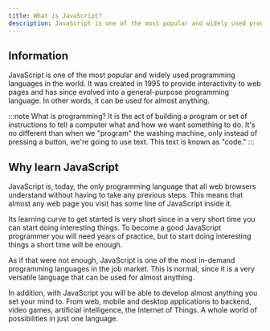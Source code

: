 ```yaml
---
title: What is JavaScript?
description: JavaScript is one of the most popular and widely used programming languages ​​in the world. It was created in 1995 to provide interactivity to web pages and has since evolved into a general-purpose programming language. In other words, it can be used for almost anything.
---
```


## Information
JavaScript is one of the most popular and widely used programming languages ​​in the world. It was created in 1995 to provide interactivity to web pages and has since evolved into a general-purpose programming language. In other words, it can be used for almost anything.

:::note
What is programming? It is the act of building a program or set of instructions to tell a computer what and how we want something to do. It's no different than when we "program" the washing machine, only instead of pressing a button, we're going to use text. This text is known as "code."
:::

## Why learn JavaScript
JavaScript is, today, the only programming language that all web browsers understand without having to take any previous steps. This means that almost any web page you visit has some line of JavaScript inside it.

Its learning curve to get started is very short since in a very short time you can start doing interesting things. To become a good JavaScript programmer you will need years of practice, but to start doing interesting things a short time will be enough.

As if that were not enough, JavaScript is one of the most in-demand programming languages ​​in the job market. This is normal, since it is a very versatile language that can be used for almost anything.

In addition, with JavaScript you will be able to develop almost anything you set your mind to. From web, mobile and desktop applications to backend, video games, artificial intelligence, the Internet of Things. A whole world of possibilities in just one language.